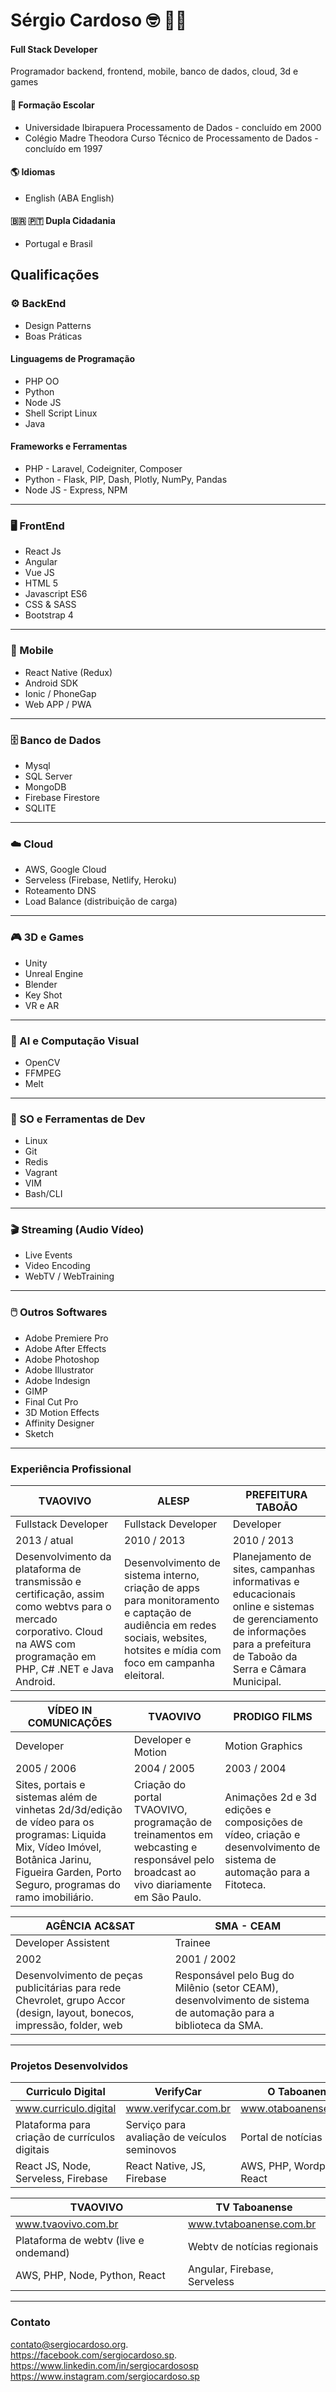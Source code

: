 # Sérgio Cardoso :nerd_face: :technologist:
#### Full Stack Developer 
Programador backend, frontend, mobile, banco de dados, cloud, 3d e games

#### :school_satchel: Formação Escolar
- Universidade Ibirapuera
	Processamento de Dados - concluído em 2000
- Colégio Madre Theodora
	Curso Técnico de Processamento de Dados - concluído em 1997

#### :earth_americas: Idiomas
- English (ABA English)

#### :brazil: :portugal:  Dupla Cidadania
- Portugal e Brasil

## Qualificações
### :gear: BackEnd
- Design Patterns
- Boas Práticas

#### Linguagems de Programação
- PHP OO
- Python
- Node JS
- Shell Script Linux
- Java

#### Frameworks e Ferramentas
- PHP - Laravel, Codeigniter, Composer
- Python - Flask, PIP, Dash, Plotly, NumPy, Pandas
- Node JS - Express, NPM

------------
### :desktop_computer: FrontEnd
- React Js
- Angular
- Vue JS
- HTML 5
- Javascript ES6
- CSS & SASS
- Bootstrap 4
------------
### :iphone: Mobile
- React Native (Redux)
- Android SDK
- Ionic / PhoneGap
- Web APP / PWA
------------
### :file_cabinet: Banco de Dados
- Mysql
- SQL Server
- MongoDB
- Firebase Firestore
- SQLITE
------------
 ### :cloud: Cloud
- AWS, Google Cloud
- Serveless (Firebase, Netlify, Heroku)
- Roteamento DNS
- Load Balance (distribuição de carga)
------------
 ### :video_game: 3D e Games
- Unity
- Unreal Engine
- Blender
- Key Shot
- VR e AR
------------
 ### :movie_camera: AI e Computação Visual
- OpenCV
- FFMPEG
- Melt
------------
 ### :wrench: SO e Ferramentas de Dev
- Linux
- Git
- Redis
- Vagrant
- VIM
- Bash/CLI
------------
 ### :clapper: Streaming (Audio  Vídeo)
- Live Events
- Video Encoding 
- WebTV / WebTraining
------------
 ### :computer_mouse: Outros Softwares
- Adobe Premiere Pro
- Adobe After Effects
- Adobe Photoshop
- Adobe Illustrator
- Adobe Indesign
- GIMP
- Final Cut Pro
- 3D Motion Effects
- Affinity Designer
- Sketch

------------

### Experiência Profissional
TVAOVIVO | ALESP | PREFEITURA TABOÃO
------------- | -------------|-------------|
Fullstack Developer  | Fullstack Developer | Developer
2013 / atual  | 2010 / 2013 | 2010 / 2013
Desenvolvimento da plataforma de transmissão e certificação, assim como webtvs para o mercado corporativo. Cloud na AWS com programação em PHP, C# .NET e Java Android.   | Desenvolvimento de sistema interno, criação de apps para monitoramento e captação de audiência em redes sociais, websites, hotsites e mídia com foco em campanha eleitoral. | Planejamento de sites, campanhas informativas e educacionais online e sistemas de gerenciamento de informações para a prefeitura de Taboão da Serra e Câmara Municipal.

VÍDEO IN COMUNICAÇÕES | TVAOVIVO | PRODIGO FILMS
------------- | -------------|-------------|
Developer | Developer e Motion | Motion Graphics
2005 / 2006  | 2004 / 2005 | 2003 / 2004
Sites, portais e sistemas além de vinhetas 2d/3d/edição de vídeo para os programas: Liquida Mix, Vídeo Imóvel, Botânica Jarinu, Figueira Garden, Porto Seguro, programas do ramo imobiliário. | Criação do portal TVAOVIVO, programação de treinamentos em webcasting e responsável pelo broadcast ao vivo diariamente em São Paulo. |Animações 2d e 3d edições e composições de vídeo, criação e desenvolvimento de sistema de automação para a Fitoteca.

AGÊNCIA AC&SAT | SMA - CEAM
------------- | -------------|
Developer Assistent | Trainee
2002  | 2001 / 2002
Desenvolvimento de peças publicitárias para rede Chevrolet, grupo Accor (design, layout, bonecos, impressão, folder, web | Responsável pelo Bug do Milênio (setor CEAM), desenvolvimento de sistema de automação para a biblioteca da SMA.

------------

### Projetos Desenvolvidos
Curriculo Digital | VerifyCar | O Taboanense
------------- | -------------|-------------|
www.curriculo.digital  | www.verifycar.com.br | www.otaboanense.com.br
Plataforma para criação de currículos digitais | Serviço para avaliação de veículos seminovos | Portal de notícias
React JS, Node, Serveless, Firebase  | React Native, JS, Firebase | AWS, PHP, Wordpress, React

TVAOVIVO | TV Taboanense
------------- | -------------|
www.tvaovivo.com.br | www.tvtaboanense.com.br
Plataforma de webtv (live e ondemand) | Webtv de notícias regionais
AWS, PHP, Node, Python, React | Angular, Firebase, Serveless

------------
### Contato
contato@sergiocardoso.org.   
https://facebook.com/sergiocardoso.sp.  
https://www.linkedin.com/in/sergiocardososp    
https://www.instagram.com/sergiocardoso.sp

<!--
**sergiocardoso/sergiocardoso** is a ✨ _special_ ✨ repository because its `README.md` (this file) appears on your GitHub profile.

Here are some ideas to get you started:

- 🔭 I’m currently working on ...
- 🌱 I’m currently learning ...
- 👯 I’m looking to collaborate on ...
- 🤔 I’m looking for help with ...
- 💬 Ask me about ...
- 📫 How to reach me: ...
- 😄 Pronouns: ...
- ⚡ Fun fact: ...
-->
